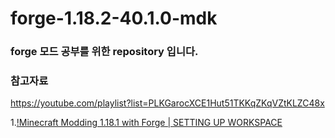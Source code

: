 # forge-1.18.2-40.1.0-mdk

### forge 모드 공부를 위한 repository 입니다.

### 참고자료
https://youtube.com/playlist?list=PLKGarocXCE1Hut51TKKqZKqVZtKLZC48x


1.[!Minecraft Modding 1.18.1 with Forge | SETTING UP WORKSPACE](https://youtu.be/eqY17yWENEI)
